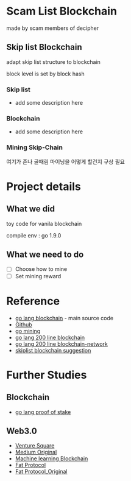 # Scam List Blockchain
made by scam members of decipher

## Skip list Blockchain
adapt skip list structure to blockchain

block level is set by block hash

### Skip list

- add some description here

### Blockchain

- add some description here

### Mining Skip-Chain

여기가 존나 골때림 마이닝을 어떻게 할건지 구상 필요

# Project details

## What we did

toy code for vanila blockchain

compile env : go 1.9.0

## What we need to do

- [ ] Choose how to mine
- [ ] Set mining reward

# Reference
- [go lang blockchain](https://jeiwan.cc/posts/building-blockchain-in-go-part-1/) - main source code
- [Github](https://github.com/Jeiwan/blockchain_go/)
- [go mining](https://medium.com/@mycoralhealth/code-your-own-blockchain-mining-algorithm-in-go-82c6a71aba1f)
- [go lang 200 line blockchain](https://medium.com/@mycoralhealth/code-your-own-blockchain-in-less-than-200-lines-of-go-e296282bcffc)
- [go lang 200 line blockchain-network](https://medium.com/@mycoralhealth/part-2-networking-code-your-own-blockchain-in-less-than-200-lines-of-go-17fe1dad46e1)
- [skiplist blockchain suggestion](https://github.com/blockstack/blockstack-core/issues/146)
# Further Studies
## Blockchain
- [go lang proof of stake](https://medium.com/@mycoralhealth/code-your-own-proof-of-stake-blockchain-in-go-610cd99aa658)

## Web3.0
- [Venture Square](http://www.venturesquare.net/761294)
- [Medium Original](https://medium.com/@matteozago/why-the-web-3-0-matters-and-you-should-know-about-it-a5851d63c949)
- [Machine learning Blockchain](https://medium.com/@FEhrsam/blockchain-based-machine-learning-marketplaces-cb2d4dae2c17)
- [Fat Protocol](https://medium.com/@christyhyungwonchoi/whats-great-about-blockchain-1-fat-protocol-%ED%94%84%EB%A1%9C%ED%86%A0%EC%BD%9C%EC%9D%98-%ED%98%81%EC%8B%A0-f4fae0dbb5a7)
- [Fat Protocol_Original](http://www.usv.com/blog/fat-protocols)
